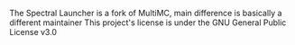 The Spectral Launcher is a fork of MultiMC, main difference is basically a different maintainer 
This project's license is under the GNU General Public License v3.0
